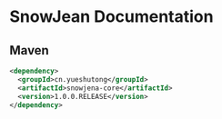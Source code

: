 # SnowJean Documentation

## Maven

```xml
<dependency>
  <groupId>cn.yueshutong</groupId>
  <artifactId>snowjena-core</artifactId>
  <version>1.0.0.RELEASE</version>
</dependency>
```

